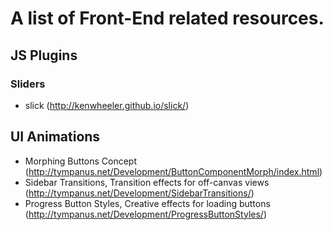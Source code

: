 # A list of Front-End related resources. #

## JS Plugins ##
### Sliders ###
- slick (http://kenwheeler.github.io/slick/)

## UI Animations ##
- Morphing Buttons Concept (http://tympanus.net/Development/ButtonComponentMorph/index.html)
- Sidebar Transitions, Transition effects for off-canvas views (http://tympanus.net/Development/SidebarTransitions/)
- Progress Button Styles, Creative effects for loading buttons (http://tympanus.net/Development/ProgressButtonStyles/)
